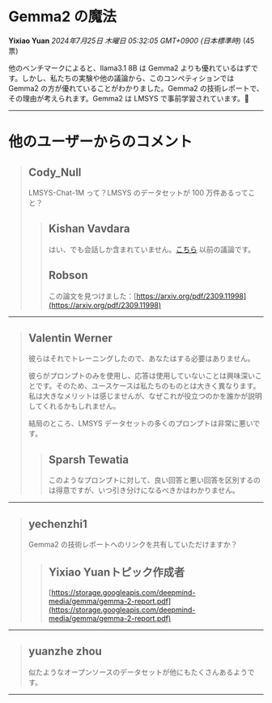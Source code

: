 # Gemma2 の魔法
**Yixiao Yuan** *2024年7月25日 木曜日 05:32:05 GMT+0900 (日本標準時)* (45票)

他のベンチマークによると、llama3.1 8B は Gemma2 よりも優れているはずです。しかし、私たちの実験や他の議論から、このコンペティションでは Gemma2 の方が優れていることがわかりました。Gemma2 の技術レポートで、その理由が考えられます。Gemma2 は LMSYS で事前学習されています。🤣

---
# 他のユーザーからのコメント
> ## Cody_Null
> 
> LMSYS-Chat-1M って？LMSYS のデータセットが 100 万件あるってこと？
> 
> 
> 
> > ## Kishan Vavdara
> > 
> > はい、でも会話しか含まれていません。[こちら](https://www.kaggle.com/competitions/lmsys-chatbot-arena/discussion/499800)  以前の議論です。
> > 
> > 
> > 
> > ## Robson
> > 
> > この論文を見つけました：[https://arxiv.org/pdf/2309.11998](https://arxiv.org/pdf/2309.11998)
> > 
> > 
> > 
---
> ## Valentin Werner
> 
> 彼らはそれでトレーニングしたので、あなたはする必要はありません。
> 
> 彼らがプロンプトのみを使用し、応答は使用していないことは興味深いことです。そのため、ユースケースは私たちのものとは大きく異なります。私は大きなメリットは感じませんが、なぜこれが役立つのかを誰かが説明してくれるかもしれません。
> 
> 結局のところ、LMSYS データセットの多くのプロンプトは非常に悪いです。
> 
> 
> 
> > ## Sparsh Tewatia
> > 
> > このようなプロンプトに対して、良い回答と悪い回答を区別するのは得意ですが、いつ引き分けになるべきかはわかりません。
> > 
> > 
> > 
---
> ## yechenzhi1
> 
> Gemma2 の技術レポートへのリンクを共有していただけますか？
> 
> 
> 
> > ## Yixiao Yuanトピック作成者
> > 
> > [https://storage.googleapis.com/deepmind-media/gemma/gemma-2-report.pdf](https://storage.googleapis.com/deepmind-media/gemma/gemma-2-report.pdf)
> > 
> > 
> > 
---
> ## yuanzhe zhou
> 
> 似たようなオープンソースのデータセットが他にもたくさんあるようです。
> 
> 
> 
---

